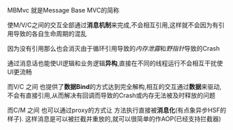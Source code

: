 MBMvc 就是Message Base MVC的简称

使M/V/C之间的交互全部通过**消息机制**来完成,不会相互引用,这样就不会因为有引用导致的各自生命周期的混乱

因为没有引用那么也会消灭由于循环引用导致的*内存泄露*和*野指针*导致的Crash

通过消息话也能使UI逻辑和业务逻辑**异构**,直接在不同的线程运行不会相互干扰使UI更流畅

而V/C 之间 也提供了**数据Bind**的方式达到完全解构,相互的交互通过**数据**来驱动,不会有直接引用,从而解决有回调而导致的Crash或内存无法被及时释放的问题

而C/M 之间 也可以通过proxy的方式让 方法执行直接被**消息化**(有点象异步HSF的样子).  这样消息是可以被拦截并重放的,就可以很简单的作AOP(已经支持拦截器)
